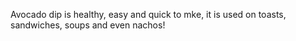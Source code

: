 Avocado dip is healthy, easy and quick to mke, it is used on toasts, sandwiches, soups and even nachos!